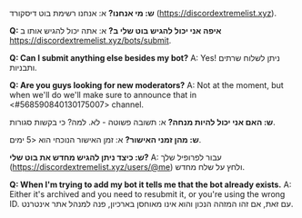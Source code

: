 **ש: מי אנחנו?** א: אנחנו רשימת בוט דיסקורד (<https://discordextremelist.xyz>).

**Q: איפה אני יכול להגיש בוט שלי ב?** א: אתה יכול להגיש אותו ב <https://discordextremelist.xyz/bots/submit>.

**Q: Can I submit anything else besides my bot?** A: Yes! ניתן לשלוח שרתים ותבניות.

**Q: Are you guys looking for new moderators?** A: Not at the moment, but when we'll do we'll make sure to announce that in <#568590840130175007> channel.

**ש: האם אני יכול להיות מנחה?** א: תשובה פשוטה - לא. למה? כי בקשות סגורות.

**ש: מהן זמני האישור?** א: זמן האישור הנוכחי הוא <5 ימים.

**ש: כיצד ניתן להגיש מחדש את בוט שלי?** A: עבור לפרופיל שלך (<https://discordextremelist.xyz/users/@me>) ולחץ על שלח מחדש.

**Q: When I'm trying to add my bot it tells me that the bot already exists.** A: Either it's archived and you need to resubmit it, or you're using the wrong ID. עם זאת, אם זהו המזהה הנכון והוא אינו מאוחסן בארכיון, פנה למנהל אתר אינטרנט.